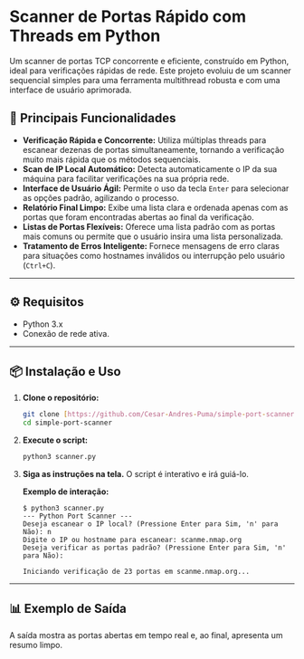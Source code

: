 # Scanner de Portas Rápido com Threads em Python

Um scanner de portas TCP concorrente e eficiente, construído em Python, ideal para verificações rápidas de rede. Este projeto evoluiu de um scanner sequencial simples para uma ferramenta multithread robusta e com uma interface de usuário aprimorada.

## 🚀 Principais Funcionalidades

-   **Verificação Rápida e Concorrente:** Utiliza múltiplas threads para escanear dezenas de portas simultaneamente, tornando a verificação muito mais rápida que os métodos sequenciais.
-   **Scan de IP Local Automático:** Detecta automaticamente o IP da sua máquina para facilitar verificações na sua própria rede.
-   **Interface de Usuário Ágil:** Permite o uso da tecla `Enter` para selecionar as opções padrão, agilizando o processo.
-   **Relatório Final Limpo:** Exibe uma lista clara e ordenada apenas com as portas que foram encontradas abertas ao final da verificação.
-   **Listas de Portas Flexíveis:** Oferece uma lista padrão com as portas mais comuns ou permite que o usuário insira uma lista personalizada.
-   **Tratamento de Erros Inteligente:** Fornece mensagens de erro claras para situações como hostnames inválidos ou interrupção pelo usuário (`Ctrl+C`).

---

## ⚙️ Requisitos

-   Python 3.x
-   Conexão de rede ativa.

---

## 📦 Instalação e Uso

1.  **Clone o repositório:**
    ```bash
    git clone [https://github.com/Cesar-Andres-Puma/simple-port-scanner.git](https://github.com/Cesar-Andres-Puma/simple-port-scanner.git)
    cd simple-port-scanner
    ```

2.  **Execute o script:**
    ```bash
    python3 scanner.py
    ```

3.  **Siga as instruções na tela.** O script é interativo e irá guiá-lo.

    **Exemplo de interação:**
    ```
    $ python3 scanner.py
    --- Python Port Scanner ---
    Deseja escanear o IP local? (Pressione Enter para Sim, 'n' para Não): n
    Digite o IP ou hostname para escanear: scanme.nmap.org
    Deseja verificar as portas padrão? (Pressione Enter para Sim, 'n' para Não): 

    Iniciando verificação de 23 portas em scanme.nmap.org...
    ```

---

## 📊 Exemplo de Saída

A saída mostra as portas abertas em tempo real e, ao final, apresenta um resumo limpo.